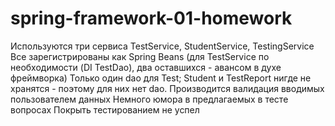 # spring-framework-01-homework
Используются три сервиса TestService, StudentService, TestingService
Все зарегистрированы как Spring Beans (для TestService по необходимости (DI TestDao), 
два оставшихся - авансом в духе фреймворка)
Только один dao для Test; Student и TestReport нигде не хранятся - поэтому для них нет dao.
Производится валидация вводимых пользователем данных
Немного юмора в предлагаемых в тесте вопросах
Покрыть тестированием не успел

